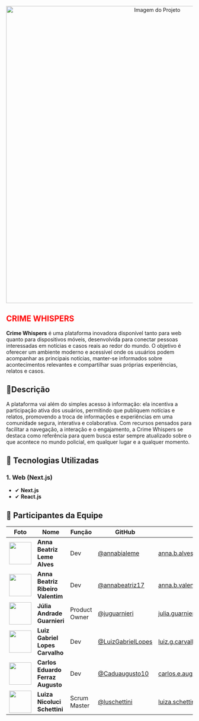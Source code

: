 
<p align="center">
  <img src="uploads/capaback.jpeg" alt="Imagem do Projeto" width=800 />
</p>

<h2 style="color:red">CRIME WHISPERS</h2>

**Crime Whispers** é uma plataforma inovadora disponível tanto para web quanto para dispositivos móveis, desenvolvida para conectar pessoas interessadas em notícias e casos reais ao redor do mundo. O objetivo é oferecer um ambiente moderno e acessível onde os usuários podem acompanhar as principais notícias, manter-se informados sobre acontecimentos relevantes e compartilhar suas próprias experiências, relatos e casos.

## 📄Descrição
A plataforma vai além do simples acesso à informação: ela incentiva a participação ativa dos usuários, permitindo que publiquem notícias e relatos, promovendo a troca de informações e experiências em uma comunidade segura, interativa e colaborativa. Com recursos pensados para facilitar a navegação, a interação e o engajamento, a Crime Whispers se destaca como referência para quem busca estar sempre atualizado sobre o que acontece no mundo policial, em qualquer lugar e a qualquer momento.

## 🚀 Tecnologias Utilizadas

### 1. Web (Next.js)

- ✔ **Next.js**
- ✔ **React.js**

## 👥 Participantes da Equipe

| Foto | Nome | Função | GitHub | E-mail |
|------|------|--------|--------|--------|
| <img src="https://github.com/annabialeme.png" width="60"/> | **Anna Beatriz Leme Alves** | Dev | [@annabialeme](https://github.com/annabialeme) | anna.b.alves7@aluno.senai.br |
| <img src="https://github.com/annabeatriz17.png" width="60"/> | **Anna Beatriz Ribeiro Valentim** | Dev | [@annabeatriz17](https://github.com/annabeatriz17) | anna.b.valentim@aluno.senai.br |
| <img src="https://github.com/juguarnieri.png" width="60"/> | **Júlia Andrade Guarnieri** | Product Owner | [@juguarnieri](https://github.com/juguarnieri) | julia.guarnieri@aluno.senai.br |
| <img src="https://github.com/LuizGabrielLopes.png" width="60"/> | **Luiz Gabriel Lopes Carvalho** | Dev | [@LuizGabrielLopes](https://github.com/LuizGabrielLopes) | luiz.g.carvalho11@aluno.senai.br |
| <img src="https://github.com/Caduaugusto10.png" width="60"/> | **Carlos Eduardo Ferraz Augusto** | Dev | [@Caduaugusto10](https://github.com/Caduaugusto10) | carlos.e.augusto@aluno.senai.br |
| <img src="https://github.com/luschettini.png" width="60"/> | **Luiza Nicoluci Schettini** | Scrum Master | [@luschettini](https://github.com/luschettini) | luiza.schettini@aluno.senai.br |
